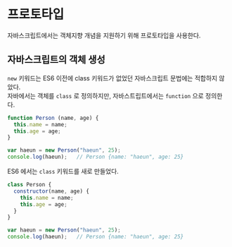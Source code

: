 # 프로토타입 
자바스크립트에서는 객체지향 개념을 지원하기 위해 프로토타입을 사용한다. 

## 자바스크립트의 객체 생성
`new` 키워드는 ES6 이전에 class 키워드가 없었던 자바스크립트 문법에는 적합하지 않았다. <br>
자바에서는 객체를 `class` 로 정의하지만, 자바스트립트에서는 `function` 으로 정의한다.

````javascript
function Person (name, age) {
  this.name = name;   
  this.age = age;
}

var haeun = new Person("haeun", 25);
console.log(haeun);   // Person {name: "haeun", age: 25}
````

ES6 에서는 `class` 키워드를 새로 만들었다.
````javascript
class Person {
  constructor(name, age) {
    this.name = name;
    this.age = age;
  }
}

var haeun = new Person("haeun", 25);
console.log(haeun);   // Person {name: "haeun", age: 25}
